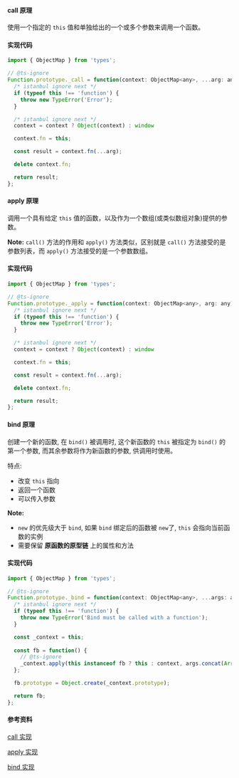 #### call 原理

使用一个指定的 `this` 值和单独给出的一个或多个参数来调用一个函数。

#### 实现代码

```javascript
import { ObjectMap } from 'types';

// @ts-ignore
Function.prototype._call = function(context: ObjectMap<any>, ...arg: any): any {
  /* istanbul ignore next */
  if (typeof this !== 'function') {
    throw new TypeError('Error');
  }

  /* istanbul ignore next */
  context = context ? Object(context) : window

  context.fn = this;

  const result = context.fn(...arg);

  delete context.fn;

  return result;
};
```



#### apply 原理

调用一个具有给定 `this` 值的函数，以及作为一个数组(或类似数组对象)提供的参数。

**Note:** `call()` 方法的作用和 `apply()` 方法类似，区别就是 `call()` 方法接受的是参数列表，而 `apply()` 方法接受的是一个参数数组。

#### 实现代码

```javascript
import { ObjectMap } from 'types';

// @ts-ignore
Function.prototype._apply = function(context: ObjectMap<any>, arg: any): any {
  /* istanbul ignore next */
  if (typeof this !== 'function') {
    throw new TypeError('Error');
  }

  /* istanbul ignore next */
  context = context ? Object(context) : window

  context.fn = this;

  const result = context.fn(...arg);

  delete context.fn;

  return result;
};
```



#### bind 原理

创建一个新的函数, 在 `bind()` 被调用时, 这个新函数的 `this` 被指定为 `bind()` 的第一个参数, 而其余参数将作为新函数的参数, 供调用时使用。

特点:

- 改变 `this` 指向
- 返回一个函数
- 可以传入参数

**Note:**

- `new` 的优先级大于 `bind`, 如果 `bind` 绑定后的函数被 `new`了, `this` 会指向当前函数的实例
- 需要保留 **原函数的原型链** 上的属性和方法

#### 实现代码

```javascript
import { ObjectMap } from 'types';

// @ts-ignore
Function.prototype._bind = function(context: ObjectMap<any>, ...args: any): any {
  /* istanbul ignore next */
  if (typeof this !== 'function') {
    throw new TypeError('Bind must be called with a function');
  }

  const _context = this;
  
  const fb = function() {
    // @ts-ignore
    _context.apply(this instanceof fb ? this : context, args.concat(Array.prototype.slice.call(arguments)));
  };

  fb.prototype = Object.create(_context.prototype);

  return fb;
};
```



#### 参考资料

[call 实现](https://rain120.github.io/awesome-javascript-code-implementation/zh/primitive/call)

[apply 实现](https://rain120.github.io/awesome-javascript-code-implementation/zh/primitive/apply)

[bind 实现](https://rain120.github.io/awesome-javascript-code-implementation/zh/primitive/bind)



